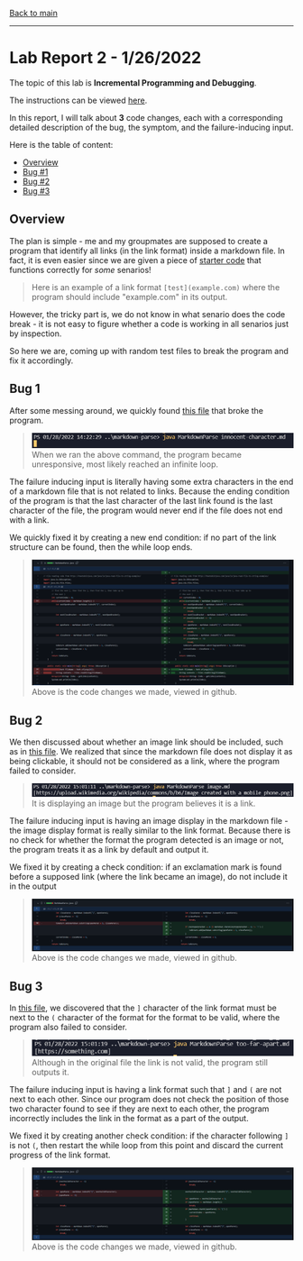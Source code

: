 [Back to main](https://dowhep.github.io/cse15l-lab-reports/)

---

# Lab Report 2 - 1/26/2022
The topic of this lab is **Incremental Programming and Debugging**.

The instructions can be viewed [here](https://ucsd-cse15l-w22.github.io/week/week3/).

In this report, I will talk about **3** code changes, each with a corresponding detailed description of the bug, the symptom, and the failure-inducing input.

Here is the table of content:

* [Overview](#Overview)
* [Bug #1](#bug1)
* [Bug #2](#bug2)
* [Bug #3](#bug3)

## <a name="Overview"> Overview </a>

The plan is simple - me and my groupmates are supposed to create a program that identify all links (in the link format) inside a markdown file. In fact, it is even easier since we are given a piece of [starter code](https://github.com/ucsd-cse15l-w22/markdown-parse) that functions correctly for *some* senarios!

> Here is an example of a link format `[test](example.com)` where the program should include "example.com" in its output. 

However, the tricky part is, we do not know in what senario does the code break - it is not easy to figure whether a code is working in all senarios just by inspection.

So here we are, coming up with random test files to break the program and fix it accordingly.

## <a name="bug1"> Bug 1 </a>

After some messing around, we quickly found [this file](https://github.com/dowhep/markdown-parse/blob/main/innocent-character.md) that broke the program.

>![image](../images/lab2/innocent-character-break.PNG)
When we ran the above command, the program became unresponsive, most likely reached an infinite loop.

The failure inducing input is literally having some extra characters in the end of a markdown file that is not related to links. Because the ending condition of the program is that the last character of the last link found is the last character of the file, the program would never end if the file does not end with a link.

We quickly fixed it by creating a new end condition: if no part of the link structure can be found, then the while loop ends.

>![image](../images/lab2/innocent-character-code-fix.PNG)
Above is the code changes we made, viewed in github.

## <a name="bug2"> Bug 2 </a>

We then discussed about whether an image link should be included, such as in [this file](https://github.com/dowhep/markdown-parse/blob/main/image.md). We realized that since the markdown file does not display it as being clickable, it should not be considered as a link, where the program failed to consider.

>![image](../images/lab2/image-break.PNG)
 It is displaying an image but the program believes it is a link.

The failure inducing input is having an image display in the markdown file - the image display format is really similar to the link format. Because there is no check for whether the format the program detected is an image or not, the program treats it as a link by default and output it.

We fixed it by creating a check condition: if an exclamation mark is found before a supposed link (where the link became an image), do not include it in the output

>![image](../images/lab2/image-code-fix.PNG)
Above is the code changes we made, viewed in github.

## <a name="bug3"> Bug 3 </a>

In [this file](https://github.com/dowhep/markdown-parse/blob/main/too-far-apart.md), we discovered that the `]` character of the link format must be next to the `(` character of the format for the format to be valid, where the program also failed to consider.  

>![image](../images/lab2/too-far-break.PNG)
 Although in the original file the link is not valid, the program still outputs it.  

The failure inducing input is having a link format such that `]` and `(` are not next to each other. Since our program does not check the position of those two character found to see if they are next to each other, the program incorrectly includes the link in the format as a part of the output. 

We fixed it by creating another check condition: if the character following `]` is not `(`, then restart the while loop from this point and discard the current progress of the link format.

>![image](../images/lab2/too-far-code-fix.PNG)
Above is the code changes we made, viewed in github.
